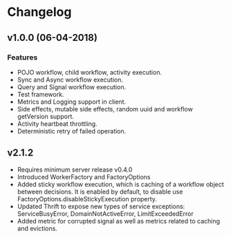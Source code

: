 # Changelog

## v1.0.0 (06-04-2018)

### Features
- POJO workflow, child workflow, activity execution.
- Sync and Async workflow execution.
- Query and Signal workflow execution.
- Test framework.
- Metrics and Logging support in client.
- Side effects, mutable side effects, random uuid and workflow getVersion support.
- Activity heartbeat throttling.
- Deterministic retry of failed operation.

## v2.1.2
- Requires minimum server release v0.4.0
- Introduced WorkerFactory and FactoryOptions
- Added sticky workflow execution, which is caching of a workflow object between decisions. It is enabled by default, 
to disable use FactoryOptions.disableStickyExecution property.
- Updated Thrift to expose new types of service exceptions: ServiceBusyError, DomainNotActiveError, LimitExceededError
- Added metric for corrupted signal as well as metrics related to caching and evictions.